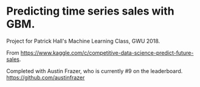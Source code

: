 # Predicting time series sales with GBM.

Project for Patrick Hall's Machine Learning Class, GWU 2018.

From https://www.kaggle.com/c/competitive-data-science-predict-future-sales.

Completed with Austin Frazer, who is currently #9 on the leaderboard. https://github.com/austinfrazer
